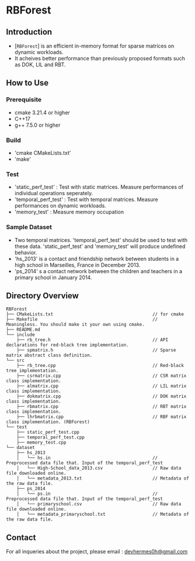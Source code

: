 # RBForest

## Introduction
- [`RBForest`] is an efficient in-memory format for sparse matrices on dynamic workloads.
- It acheives better performance than previously proposed formats such as DOK, LIL and RBT.


## How to Use
### Prerequisite
- cmake 3.21.4 or higher
- C++17
- g++ 7.5.0 or higher

### Build
- 'cmake CMakeLists.txt'
- 'make'

### Test
- 'static_perf_test' : Test with static matrices. Measure performances of individual operations seperately.
- 'temporal_perf_test' : Test with temporal matrices. Measure performances on dynamic workloads.
- 'memory_test' : Measure memory occupation

### Sample Dataset
- Two temporal matrices. 'temporal_perf_test' should be used to test with these data. 'static_perf_test' and 'memory_test' will produce undefined behavior.
- 'hs_2013' is a contact and friendship network between students in a high school in Marseilles, France in December 2013. 
- 'ps_2014' s a contact network between the children and teachers in a primary school in January 2014. 

## Directory Overview
```
RBForest
├── CMakeLists.txt                                      // for cmake
├── Makefile                                            // Meaningless. You should make it your own using cmake.
├── README.md                                       
└── include
    ├── rb_tree.h                                       // API declarations for red-black tree implementation.
    ├── spmatrix.h                                      // Sparse matrix abstract class definition.
└── src
    ├── rb_tree.cpp                                     // Red-black tree implementation.
    ├── csrmatrix.cpp                                   // CSR matrix class implementation.
    ├── almatrix.cpp                                    // LIL matrix class implementation.
    ├── dokmatrix.cpp                                   // DOK matrix class implementation.
    ├── rbmatrix.cpp                                    // RBT matrix class implementation.
    ├── lhrbmatrix.cpp                                  // RBF matrix class implementation. (RBForest)
└── test
    ├── static_perf_test.cpp
    ├── temporal_perf_test.cpp                          
    ├── memory_test.cpp
└── dataset
    ├── hs_2013
    │   └── hs.in                                       // Preprocessed data file that. Input of the temporal_perf_test
    │   └── High-School_data_2013.csv                   // Raw data file downloaded online.
    │   └── metadata_2013.txt                           // Metadata of the raw data file.
    ├── ps_2014
    │   └── ps.in                                       // Preprocessed data file that. Input of the temporal_perf_test
    │   └── primaryschool.csv                           // Raw data file downloaded online.
    │   └── metadata_primaryschool.txt                  // Metadata of the raw data file.

``` 

## Contact
For all inqueries about the project, please email : devhermes0h@gmail.com